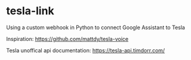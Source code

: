 # tesla-link
Using a custom webhook in Python to connect Google Assistant to Tesla

Inspiration: https://github.com/mattdy/tesla-voice

Tesla unoffical api documentation: https://tesla-api.timdorr.com/
